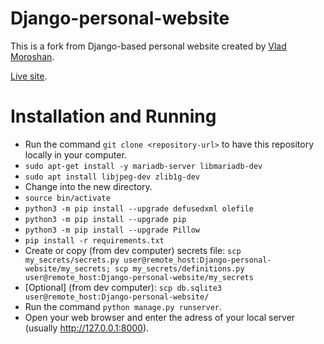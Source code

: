 # Django-personal-website

This is a fork from Django-based personal website created by [Vlad Moroshan](https://github.com/vladislavalerievich/Django-personal-website).

[Live site](https://qinn.es).

# Installation and Running

* Run the command `git clone <repository-url>` to have this repository locally in your computer.
* `sudo apt-get install -y mariadb-server libmariadb-dev`
* `sudo apt install libjpeg-dev zlib1g-dev`
* Change into the new directory.
* `source bin/activate`
* `python3 -m pip install --upgrade defusedxml olefile`
* `python3 -m pip install --upgrade pip`
* `python3 -m pip install --upgrade Pillow`
* `pip install -r requirements.txt`
* Create or copy (from dev computer) secrets file: `scp my_secrets/secrets.py user@remote_host:Django-personal-website/my_secrets; scp my_secrets/definitions.py user@remote_host:Django-personal-website/my_secrets`
* [Optional] (from dev computer): `scp db.sqlite3 user@remote_host:Django-personal-website/`
* Run the command `python manage.py runserver`.
* Open your web browser and enter the adress of your local server (usually http://127.0.0.1:8000).
